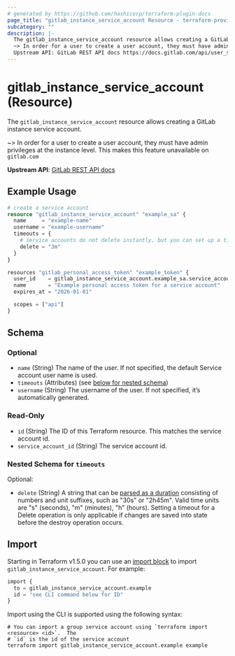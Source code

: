 ```yaml
---
# generated by https://github.com/hashicorp/terraform-plugin-docs
page_title: "gitlab_instance_service_account Resource - terraform-provider-gitlab"
subcategory: ""
description: |-
  The gitlab_instance_service_account resource allows creating a GitLab instance service account.
  ~> In order for a user to create a user account, they must have admin privileges at the instance level. This makes this feature unavailable on gitlab.com
  Upstream API: GitLab REST API docs https://docs.gitlab.com/api/user_service_accounts/
---
```


# gitlab_instance_service_account (Resource)

The `gitlab_instance_service_account` resource allows creating a GitLab instance service account.

~> In order for a user to create a user account, they must have admin privileges at the instance level. This makes this feature unavailable on `gitlab.com`

**Upstream API**: [GitLab REST API docs](https://docs.gitlab.com/api/user_service_accounts/)

## Example Usage

```terraform
# create a service account
resource "gitlab_instance_service_account" "example_sa" {
  name     = "example-name"
  username = "example-username"
  timeouts = {
    # service accounts do not delete instantly, but you can set up a timeout on deletion
    delete = "3m"
  }
}

resources "gitlab_personal_access_token" "example_token" {
  user_id    = gitlab_instance_service_account.example_sa.service_account_id
  name       = "Example personal access token for a service account"
  expires_at = "2026-01-01"

  scopes = ["api"]
}
```

<!-- schema generated by tfplugindocs -->
## Schema

### Optional

- `name` (String) The name of the user. If not specified, the default Service account user name is used.
- `timeouts` (Attributes) (see [below for nested schema](#nestedatt--timeouts))
- `username` (String) The username of the user. If not specified, it’s automatically generated.

### Read-Only

- `id` (String) The ID of this Terraform resource. This matches the service account id.
- `service_account_id` (String) The service account id.

<a id="nestedatt--timeouts"></a>
### Nested Schema for `timeouts`

Optional:

- `delete` (String) A string that can be [parsed as a duration](https://pkg.go.dev/time#ParseDuration) consisting of numbers and unit suffixes, such as "30s" or "2h45m". Valid time units are "s" (seconds), "m" (minutes), "h" (hours). Setting a timeout for a Delete operation is only applicable if changes are saved into state before the destroy operation occurs.

## Import

Starting in Terraform v1.5.0 you can use an [import block](https://developer.hashicorp.com/terraform/language/import) to import `gitlab_instance_service_account`. For example:
```terraform
import {
  to = gitlab_instance_service_account.example
  id = "see CLI command below for ID"
}
```

Import using the CLI is supported using the following syntax:

```shell
# You can import a group service account using `terraform import <resource> <id>`.  The
# `id` is the id of the service account
terraform import gitlab_instance_service_account.example example
```
